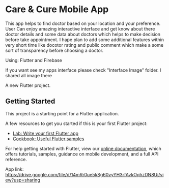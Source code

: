 # Care & Cure Mobile App
This app helps to find doctor based on your location and your preference. User Can enjoy amazing interactive interface and get know about there doctor details and some data about doctors which helps to make decision before take appointment. I hape plan to add some additional features within very short time like docotor rating and public comment which make a some sort of transparency before choosing a doctor. 

Using: Flutter and Firebase

If you want see my apps interface please check "Interface Image" folder. I shared all image there


A new Flutter project.

## Getting Started

This project is a starting point for a Flutter application.

A few resources to get you started if this is your first Flutter project:

- [Lab: Write your first Flutter app](https://flutter.dev/docs/get-started/codelab)
- [Cookbook: Useful Flutter samples](https://flutter.dev/docs/cookbook)

For help getting started with Flutter, view our
[online documentation](https://flutter.dev/docs), which offers tutorials,
samples, guidance on mobile development, and a full API reference.

App link: https://drive.google.com/file/d/14mRr0ue5kSg60vyYH3rfAvkOqhzDN8Uj/view?usp=sharing
